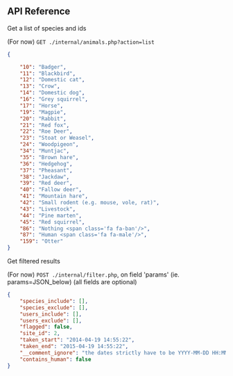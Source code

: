 API Reference
--------------

Get a list of species and ids

(For now) 
`GET ./internal/animals.php?action=list`

```JSON
{

    "10": "Badger",
    "11": "Blackbird",
    "12": "Domestic cat",
    "13": "Crow",
    "14": "Domestic dog",
    "16": "Grey squirrel",
    "17": "Horse",
    "19": "Magpie",
    "20": "Rabbit",
    "21": "Red fox",
    "22": "Roe Deer",
    "23": "Stoat or Weasel",
    "24": "Woodpigeon",
    "34": "Muntjac",
    "35": "Brown hare",
    "36": "Hedgehog",
    "37": "Pheasant",
    "38": "Jackdaw",
    "39": "Red deer",
    "40": "Fallow deer",
    "41": "Mountain hare",
    "42": "Small rodent (e.g. mouse, vole, rat)",
    "43": "Livestock",
    "44": "Pine marten",
    "45": "Red squirrel",
    "86": "Nothing <span class='fa fa-ban'/>",
    "87": "Human <span class='fa fa-male'/>",
    "159": "Otter"
}
```


Get filtered results

(For now) `POST ./internal/filter.php`, on field 'params' (ie. params=JSON_below)
(all fields are optional)
```JSON
{
    "species_include": [],
    "species_exclude": [],
    "users_include": [],
    "users_exclude": [],
    "flagged": false,
    "site_id": 2,
    "taken_start": "2014-04-19 14:55:22",
    "taken_end": "2015-04-19 14:55:22",
    "__comment_ignore": "the dates strictly have to be YYYY-MM-DD HH:MM:SS",
    "contains_human": false
}
```